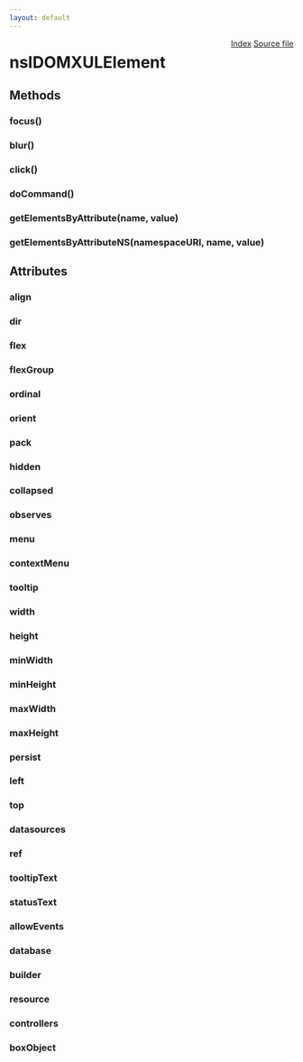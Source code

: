 ```yaml
---
layout: default
---
```

<div class='links' style='float:right'><a href="../index.html">Index</a>
<a href="http://dxr.mozilla.org/mozilla-central/source/dom/interfaces/xul/nsIDOMXULElement.idl">Source file</a>
</div>

# nsIDOMXULElement #

## Methods ##

### focus() ###

### blur() ###

### click() ###

### doCommand() ###

### getElementsByAttribute(name, value) ###

### getElementsByAttributeNS(namespaceURI, name, value) ###

## Attributes ##

### align ###

### dir ###

### flex ###

### flexGroup ###

### ordinal ###

### orient ###

### pack ###

### hidden ###

### collapsed ###

### observes ###

### menu ###

### contextMenu ###

### tooltip ###

### width ###

### height ###

### minWidth ###

### minHeight ###

### maxWidth ###

### maxHeight ###

### persist ###

### left ###

### top ###

### datasources ###

### ref ###

### tooltipText ###

### statusText ###

### allowEvents ###

### database ###

### builder ###

### resource ###

### controllers ###

### boxObject ###

